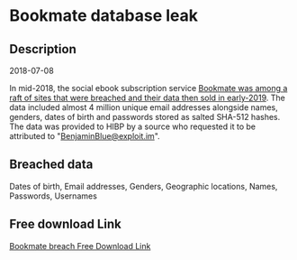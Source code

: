 # Bookmate database leak

## Description

2018-07-08

In mid-2018, the social ebook subscription service <a href="https://www.theregister.co.uk/2019/02/11/620_million_hacked_accounts_dark_web/" target="_blank" rel="noopener">Bookmate was among a raft of sites that were breached and their data then sold in early-2019</a>. The data included almost 4 million unique email addresses alongside names, genders, dates of birth and passwords stored as salted SHA-512 hashes. The data was provided to HIBP by a source who requested it to be attributed to &quot;BenjaminBlue@exploit.im&quot;.

## Breached data

Dates of birth, Email addresses, Genders, Geographic locations, Names, Passwords, Usernames

## Free download Link

[Bookmate breach Free Download Link](https://tinyurl.com/2b2k277t)